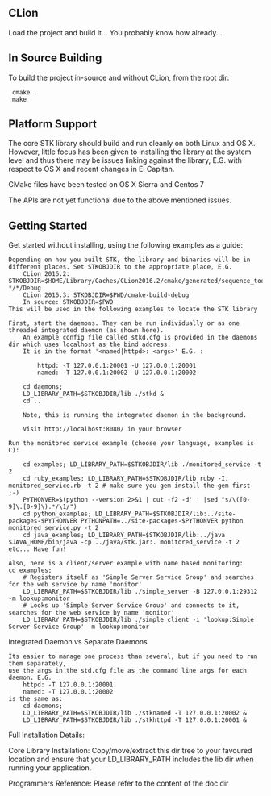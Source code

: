 ## CLion

Load the project and build it... You probably know how already...

## In Source Building

To build the project in-source and without CLion, from the root dir:

```
 cmake .
 make
```

## Platform Support

The core STK library should build and run cleanly on both Linux and OS X.
However, little focus has been given to installing the library at the system level and thus there may be issues linking
against the library, E.G. with respect to OS X and recent changes in El Capitan.

CMake files have been tested on OS X Sierra and Centos 7

The APIs are not yet functional due to the above mentioned issues.

## Getting Started

Get started without installing, using the following examples as a guide:

	Depending on how you built STK, the library and binaries will be in different places. Set STKOBJDIR to the appropriate place, E.G.
		CLion 2016.2: STKOBJDIR=$HOME/Library/Caches/CLion2016.2/cmake/generated/sequence_toolkit-*/*/Debug
		CLion 2016.3: STKOBJDIR=$PWD/cmake-build-debug
		In source: STKOBJDIR=$PWD
	This will be used in the following examples to locate the STK library

	First, start the daemons. They can be run individually or as one threaded integrated daemon (as shown here).
		An example config file called stkd.cfg is provided in the daemons dir which uses localhost as the bind address.
		It is in the format '<named|httpd>: <args>' E.G. :
		
            httpd: -T 127.0.0.1:20001 -U 127.0.0.1:20001
            named: -T 127.0.0.1:20002 -U 127.0.0.1:20002

		cd daemons;
		LD_LIBRARY_PATH=$STKOBJDIR/lib ./stkd &
		cd ..
		
		Note, this is running the integrated daemon in the background.
		
		Visit http://localhost:8080/ in your browser

	Run the monitored service example (choose your language, examples is C):
	
		cd examples; LD_LIBRARY_PATH=$STKOBJDIR/lib ./monitored_service -t 2
		cd ruby_examples; LD_LIBRARY_PATH=$STKOBJDIR/lib ruby -I. monitored_service.rb -t 2 # make sure you gem install the gem first ;-)
		PYTHONVER=$(python --version 2>&1 | cut -f2 -d' ' |sed "s/\([0-9]\.[0-9]\).*/\1/")
		cd python_examples; LD_LIBRARY_PATH=$STKOBJDIR/lib:../site-packages-$PYTHONVER PYTHONPATH=../site-packages-$PYTHONVER python monitored_service.py -t 2
		cd java_examples; LD_LIBRARY_PATH=$STKOBJDIR/lib:../java $JAVA_HOME/bin/java -cp ../java/stk.jar:. monitored_service -t 2
	etc... Have fun!

	Also, here is a client/server example with name based monitoring:
	cd examples;
		# Registers itself as 'Simple Server Service Group' and searches for the web service by name 'monitor'
		LD_LIBRARY_PATH=$STKOBJDIR/lib ./simple_server -B 127.0.0.1:29312 -m lookup:monitor
		# Looks up 'Simple Server Service Group' and connects to it, searches for the web service by name 'monitor'
		LD_LIBRARY_PATH=$STKOBJDIR/lib ./simple_client -i 'lookup:Simple Server Service Group' -m lookup:monitor

Integrated Daemon vs Separate Daemons

	Its easier to manage one process than several, but if you need to run them separately,
	use the args in the std.cfg file as the command line args for each daemon. E.G.
		httpd: -T 127.0.0.1:20001
		named: -T 127.0.0.1:20002
	is the same as:
		cd daemons;
		LD_LIBRARY_PATH=$STKOBJDIR/lib ./stknamed -T 127.0.0.1:20002 &
		LD_LIBRARY_PATH=$STKOBJDIR/lib ./stkhttpd -T 127.0.0.1:20001 &

Full Installation Details:

Core Library Installation:
	Copy/move/extract this dir tree to your favoured location and ensure that your LD_LIBRARY_PATH includes the lib dir when running your application.

Programmers Reference:
	Please refer to the content of the doc dir
